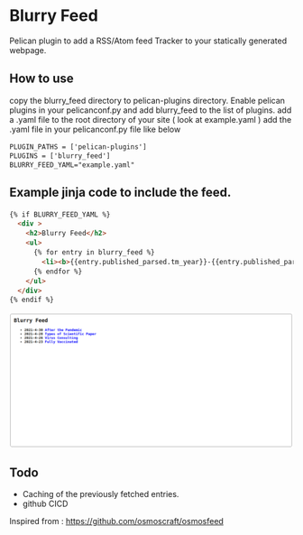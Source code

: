 # Blurry Feed

Pelican plugin to add a RSS/Atom feed Tracker to your statically generated webpage.

## How to use

copy the blurry_feed directory to pelican-plugins directory.
Enable pelican plugins in your pelicanconf.py and add blurry_feed to the list of plugins.
add a .yaml file to the root directory of your site ( look at example.yaml )
add the .yaml file in your pelicanconf.py file like below

```
PLUGIN_PATHS = ['pelican-plugins']
PLUGINS = ['blurry_feed']
BLURRY_FEED_YAML="example.yaml"
```

## Example jinja code to include the feed.
```html
{% if BLURRY_FEED_YAML %}  
  <div >    
    <h2>Blurry Feed</h2>
    <ul>            
      {% for entry in blurry_feed %}  
        <li><b>{{entry.published_parsed.tm_year}}-{{entry.published_parsed.tm_mon}}-{{entry.published_parsed.tm_mday}} <a href={{entry.link}}>{{ entry.title }
      {% endfor %}
    </ul>
  </div>
{% endif %}  
```
![blurryfeed](https://raw.githubusercontent.com/BlurryBat/blurry_feed_plugin/main/blurryfeed.png)

## Todo

* Caching of the previously fetched entries.
* github CICD


Inspired from : https://github.com/osmoscraft/osmosfeed
